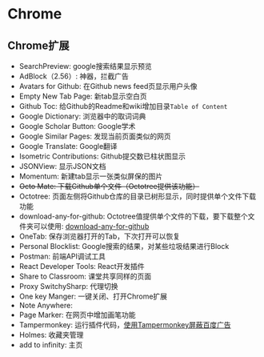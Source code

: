 # Chrome

## Chrome扩展

* SearchPreview: google搜索结果显示预览
* AdBlock（2.56）: 神器，拦截广告
* Avatars for Github: 在Github news feed页显示用户头像
* Empty New Tab Page: 新tab显示空白页
* Github Toc: 给Github的Readme和wiki增加目录`Table of Content`
* Google Dictionary: 浏览器中的取词词典
* Google Scholar Button: Google学术
* Google Similar Pages: 发现当前页面类似的网页
* Google Translate: Google翻译
* Isometric Contributions: Github提交数已柱状图显示
* JSONView: 显示JSON文档
* Momentum: 新建tab显示一张类似屏保的图片
* ~~Octo Mate: 下载Github单个文件（Octotree提供该功能）~~
* Octotree: 页面左侧将Github仓库的目录已树形显示，同时提供单个文件下载功能
* download-any-for-github: Octotree值提供单个文件的下载，要下载整个文件夹可以使用: [download-any-for-github](https://github.com/onlylemi/download-any-for-github)
* OneTab: 保存浏览器打开的Tab，下次打开可以恢复
* Personal Blocklist: Google搜索的结果，对某些垃圾结果进行Block
* Postman: 前端API调试工具
* React Developer Tools: React开发插件
* Share to Classroom: 课堂共享同样的页面
* Proxy SwitchySharp: 代理切换
* One key Manger: 一键关闭、打开Chrome扩展
* Note Anywhere:
* Page Marker: 在网页中增加画笔功能
* Tampermonkey: 运行插件代码，[使用Tampermonkey屏蔽百度广告](http://blog.csdn.net/u011303443/article/details/51317504)
* Holmes: 收藏夹管理
* add to infinity: 主页



